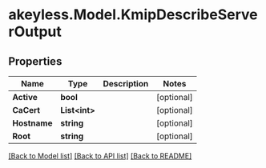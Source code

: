 # akeyless.Model.KmipDescribeServerOutput
## Properties

Name | Type | Description | Notes
------------ | ------------- | ------------- | -------------
**Active** | **bool** |  | [optional] 
**CaCert** | **List&lt;int&gt;** |  | [optional] 
**Hostname** | **string** |  | [optional] 
**Root** | **string** |  | [optional] 

[[Back to Model list]](../README.md#documentation-for-models) [[Back to API list]](../README.md#documentation-for-api-endpoints) [[Back to README]](../README.md)


